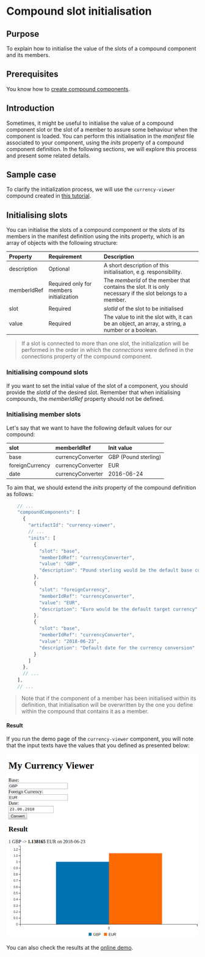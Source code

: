 # Compound slot initialisation

## Purpose

To explain how to initialise the value of the slots of a compound component and its members.

## Prerequisites

You know how to [create compound components](./).

## Introduction

Sometimes, it might be useful to initialise the value of a compound component slot or the slot of a member to assure some behaviour when the component is loaded. You can perform this initialisation in the _manifest_ file associated to your component, using the _inits_ property of a compound component definition. In the following sections, we will explore this process and present some related details.

## Sample case

To clarify the initialization process, we will use the `currency-viewer` compound created in [this tutorial](./).

## Initialising slots

You can initialise the slots of a compound component or the slots of its members in the manifest definition using the inits property, which is an array of objects with the following structure:

| Property | Requirement | Description |
| :--- | :--- | :--- |
| description | Optional | A short description of this initialisation, e.g. responsibility. |
| memberIdRef | Required only for members initialization | The _memberId_ of the member that contains the slot. It is only necessary if the slot belongs to a member. |
| slot | Required | _slotId_ of the slot to be initialised |
| value | Required | The value to init the slot with, it can be an object, an array, a string, a number or a boolean. |

> If a slot is connected to more than one slot, the initialization will be performed in the order in which the _connections_ were defined in the connections property of the compound component.

### Initialising compound slots

If you want to set the initial value of the slot of a component, you should provide the _slotId_ of the desired slot. Remember that when initialising compounds, the _memberIdRef_ property should not be defined.

### Initialising member slots

Let's say that we want to have the following default values for our compound:

| slot | memberIdRef | Init value |
| :--- | :--- | :--- |
| base | currencyConverter | GBP \(Pound sterling\) |
| foreignCurrency | currencyConverter | EUR |
| date | currencyConverter | 2016-06-24 |

To aim that, we should extend the _inits_ property of the compound definition as follows:

```javascript
    // ...
    "compoundComponents": [
      {
        "artifactId": "currency-viewer",
        // ...
        "inits": [
          {
            "slot": "base",
            "memberIdRef": "currencyConverter",
            "value": "GBP",
            "description": "Pound sterling would be the default base currency"
          },
          {
            "slot": "foreignCurrency",
            "memberIdRef": "currencyConverter",
            "value": "EUR",
            "description": "Euro would be the default target currency"
          },
          {
            "slot": "base",
            "memberIdRef": "currencyConverter",
            "value": "2018-06-23",
            "description": "Default date for the currency conversion"
          }
        ]
      },
      // ...
    ],
    // ...
```

> Note that if the component of a member has been initialised within its definition, that initialisation will be overwritten by the one you define within the compound that contains it as a member.

#### Result

If you run the demo page of the `currency-viewer` component, you will note that the input texts have the values that you defined as presented below:

![Initialised members demo](../../.gitbook/assets/compound_member_init.png)

You can also check the results at the [online demo](https://cubbles.world/sandbox/my-first-webpackage@0.1.0-SNAPSHOT/currency-viewer-init/demo/index.html).

